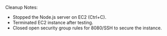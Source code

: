 Cleanup Notes:
- Stopped the Node.js server on EC2 (Ctrl+C).
- Terminated EC2 instance after testing.
- Closed open security group rules for 8080/SSH to secure the instance.
